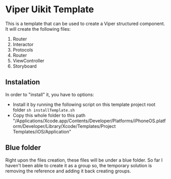 # Viper Uikit Template
This is a template that can be used to create a Viper structured component. It will create the following files:
1. Router
2. Interactor
3. Protocols
4. Router
5. ViewController
6. Storyboard

## Instalation
In order to "install" it, you have to options:
- Install it by running the following script on this template project root folder ```sh installTemplate.sh```
- Copy this whole folder to this path "/Applications/Xcode.app/Contents/Developer/Platforms/iPhoneOS.platform/Developer/Library/Xcode/Templates/Project Templates/iOS/Application"

## Blue folder
Right upon the files creation, these files will be under a blue folder. So far I haven't been able to create it as a group so, the temporary solution is removing the reference and adding it back creating groups.